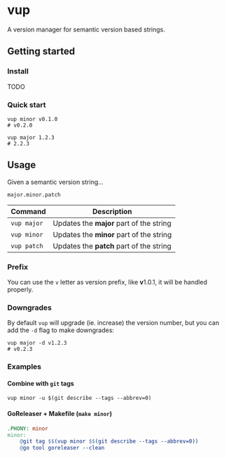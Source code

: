 # vup

A version manager for semantic version based strings.

## Getting started

### Install

TODO

### Quick start

```shell
vup minor v0.1.0 
# v0.2.0
```

```shell
vup major 1.2.3
# 2.2.3
```

## Usage

Given a semantic version string...
```
major.minor.patch
```

| Command | Description |
| --- | --- |
| `vup major` | Updates the **major** part of the string |
| `vup minor` | Updates the **minor** part of the string |
| `vup patch` | Updates the **patch** part of the string |

### Prefix

You can use the `v` letter as version prefix, like **v**1.0.1, it will be handled properly.

### Downgrades

By default `vup` will upgrade (ie. increase) the version number, but you can add the `-d` flag to make downgrades:

```shell
vup major -d v1.2.3
# v0.2.3
```

### Examples

#### Combine with `git` tags

```shell
vup minor -u $(git describe --tags --abbrev=0)
```

#### GoReleaser + Makefile (`make minor`)

```makefile
.PHONY: minor
minor:
	@git tag $$(vup minor $$(git describe --tags --abbrev=0))
	@go tool goreleaser --clean
```
